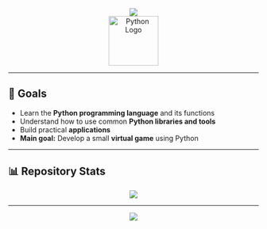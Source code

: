 <div align="center">
  <img src="https://capsule-render.vercel.app/api?type=waving&color=0:4F46E5,100:06B6D4&height=200&section=header&text=Learning%20Python%20🐍&fontSize=40&fontAlignY=35&desc=My%20Journey%20into%20Coding&descSize=20" />
</div>

<div align="center">
  <img src="https://cdn-icons-png.flaticon.com/512/5968/5968350.png" alt="Python Logo" width="100" />
</div>

---

## 🎯 Goals

- Learn the **Python programming language** and its functions
- Understand how to use common **Python libraries and tools**  
- Build practical **applications**  
- **Main goal:** Develop a small **virtual game** using Python

---

## 📊 Repository Stats

<div align="center">
  <img src="https://github-readme-stats.vercel.app/api/pin/?username=einfachnurbxn&repo=python-learning&theme=radical&hide_border=true" />
</div>

---

<div align="center">
  <img src="https://capsule-render.vercel.app/api?type=waving&color=100:06B6D4,0:4F46E5&height=120&section=footer" />
</div>
